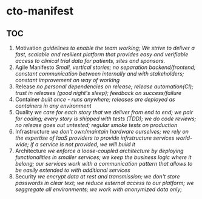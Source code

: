 # cto-manifest
## TOC
1. Motivation
_guidelines to enable the team working; We strive to deliver a fast, scalable and resilient platform that provides easy and verifiable access to clinical trial data for patients, sites and sponsors._
2. Agile Manifesto
_Small, vertical stories; no separation backend/frontend; constant communication between internally and with stakeholders; constant improvement on way of working_
3. Release
_no personal dependencies on release; release automation(CI); trust in releases (good night's sleep); feedback on success/failure_
4. Container
_built once - runs anywhere; releases are deployed as containers in any environment_
5. Quality
_we care for each story that we deliver from end to end; we pair for coding; every story is shipped with tests (TDD); we do code reviews; no release goes out untested; regular smoke tests on production_
6. Infrastructure
_we don't own/maintain hardware ourselves; we rely on the expertise of IaaS providers to provide infrstructure services world-wide; if a service is not provided, we will build it_
7. Architecture
_we enforce a loose-coupled architecture by deploying functionalities in smaller services; we keep the business logic where it belong; our services work with a communication pattern that allows to be easily extended to with additional services_
8. Security
_we encrypt data at rest and transmission; we don't store passwords in clear text; we reduce external access to our platform; we seggregate all environments; we work with anonymized data only;_
